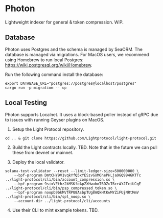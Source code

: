 # Photon

Lightweight indexer for general & token compression. WIP.

## Database

Photon uses Postgres and the schema is managed by SeaORM. The database is managed via migrations. 
For MacOS users, we recommend using Homebrew to run local Postgres: https://wiki.postgresql.org/wiki/Homebrew.

Run the following command install the database:
```
export DATABASE_URL="postgres://postgres@localhost/postgres"
cargo run -p migration -- up
```

## Local Testing

Photon supports Localnet. It uses a block-based poller instead of gRPC due to issues with running Geyser plugins on MacOS.

1. Setup the Light Protocol repository.
```
cd .. & git clone https://github.com/Lightprotocol/light-protocol.git
```

2. Build the Light contracts locally.
TBD. Note that in the future we can pull these from devnet or mainnet.

3. Deploy the local validator.
```
solana-test-validator --reset --limit-ledger-size=500000000 \
    --bpf-program DmtCHY9V1vqkYfQ5xYESzvGoMGhePHLja9GQ994GKTTc ../light-protocol/cli/bin/account_compression.so \
    --bpf-program 9sixVEthz2kMSKfeApZXHwuboT6DZuT6crAYJTciUCqE ../light-protocol/cli/bin/psp_compressed_token.so \
    --bpf-program noopb9bkMVfRPU8AsbpTUg8AQkHtKwMYZiFUjNRtMmV ../light-protocol/cli/bin/spl_noop.so \
    --account-dir ../light-protocol/cli/accounts
```

4. Use their CLI to mint example tokens.
TBD.